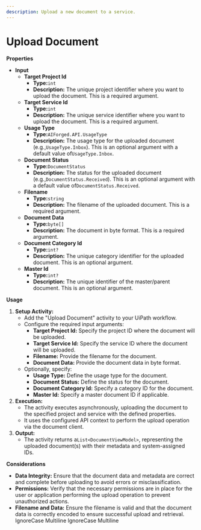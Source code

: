 ```yaml
---
description: Upload a new document to a service.
---
```


# Upload Document

**Properties**

* **Input**
  * **Target Project Id**
    * **Type:**`int`
    * **Description:** The unique project identifier where you want to upload the document. This is a required argument.
  * **Target Service Id**
    * **Type:**`int`
    * **Description:** The unique service identifier where you want to upload the document. This is a required argument.
  * **Usage Type**
    * **Type:**`AIForged.API.UsageType`
    * **Description:** The usage type for the uploaded document (e.g.,`UsageType.Inbox`). This is an optional argument with a default value of`UsageType.Inbox`.
  * **Document Status**
    * **Type:**`DocumentStatus`
    * **Description:** The status for the uploaded document (e.g.,`DocumentStatus.Received`). This is an optional argument with a default value of`DocumentStatus.Received`.
  * **Filename**
    * **Type:**`string`
    * **Description:** The filename of the uploaded document. This is a required argument.
  * **Document Data**
    * **Type:**`byte[]`
    * **Description:** The document in byte format. This is a required argument.
  * **Document Category Id**
    * **Type:**`int?`
    * **Description:** The unique category identifier for the uploaded document. This is an optional argument.
  * **Master Id**
    * **Type:**`int?`
    * **Description:** The unique identifier of the master/parent document. This is an optional argument.

**Usage**

1. **Setup Activity:**
   * Add the "Upload Document" activity to your UiPath workflow.
   * Configure the required input arguments:
     * **Target Project Id:** Specify the project ID where the document will be uploaded.
     * **Target Service Id:** Specify the service ID where the document will be uploaded.
     * **Filename:** Provide the filename for the document.
     * **Document Data:** Provide the document data in byte format.
   * Optionally, specify:
     * **Usage Type:** Define the usage type for the document.
     * **Document Status:** Define the status for the document.
     * **Document Category Id:** Specify a category ID for the document.
     * **Master Id:** Specify a master document ID if applicable.
2. **Execution:**
   * The activity executes asynchronously, uploading the document to the specified project and service with the defined properties.
   * It uses the configured API context to perform the upload operation via the document client.
3. **Output:**
   * The activity returns a`List<DocumentViewModel>`, representing the uploaded document(s) with their metadata and system-assigned IDs.

**Considerations**

* **Data Integrity:** Ensure that the document data and metadata are correct and complete before uploading to avoid errors or misclassification.
* **Permissions:** Verify that the necessary permissions are in place for the user or application performing the upload operation to prevent unauthorized actions.
* **Filename and Data:** Ensure the filename is valid and that the document data is correctly encoded to ensure successful upload and retrieval.
 IgnoreCase Multiline IgnoreCase Multiline
